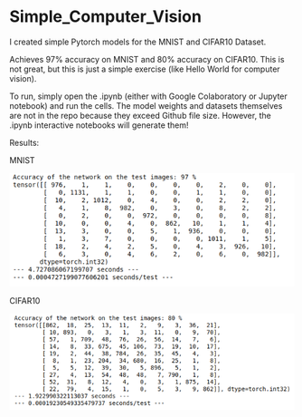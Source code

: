 # Simple_Computer_Vision

I created simple Pytorch models for the MNIST and CIFAR10 Dataset.

Achieves 97% accuracy on MNIST and 80% accuracy on CIFAR10.
This is not great, but this is just a simple exercise (like Hello World for computer vision).

To run, simply open the .ipynb (either with Google Colaboratory or Jupyter notebook) and run the cells.
The model weights and datasets themselves are not in the repo because they exceed Github file size. However, the .ipynb interactive notebooks will generate them!



Results:

MNIST

![MNIST](screenshots/MNIST.png)


CIFAR10

![CIFAR10](screenshots/CIFAR10.png)
  
